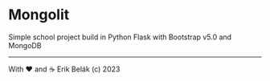 # Mongolit
Simple school project build in Python Flask with Bootstrap v5.0 and MongoDB


---
With ❤️️ and ☕️ Erik Belák (c) 2023
